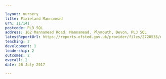 ```yaml
---

layout: nursery
title: Pixieland Mannamead
urn: 117141
postcode: PL3 5QL
address: 162 Mannamead Road, Mannamead, Plymouth, Devon, PL3 5QL
latestReportUrl: https://reports.ofsted.gov.uk/provider/files/2720535/urn/117141.pdf
teaching: 2
development: 1
leadership: 2
outcomes: 2
overall: 2
date: 26 July 2017

---
```

